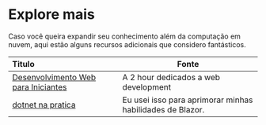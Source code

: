 # Explore mais

Caso você queira expandir seu conhecimento além da computação em nuvem, aqui estão alguns recursos adicionais que considero fantásticos.

| Titulo                     | Fonte                                                                                                                                               |
 | :------------------------ | ------------------------------------------------------------------------------------------------------------------------------------------------------ |
 | [Desenvolvimento Web para Iniciantes](https://docs.microsoft.com/en-us/learn/paths/web-development-101/)| A 2 hour dedicados a web development                                              |
 | [dotnet na pratica](https://practicaldotnet.io/)             | Eu usei isso para aprimorar minhas habilidades de Blazor. |
 
